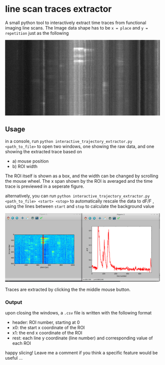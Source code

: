 # line scan traces extractor
A small python tool to interactively extract time traces from functional imaging line scans. The Image data shape has to be `x = place` and `y = repetition` just as the following

![ ](https://github.com/grg2rsr/line_scan_traces_extractor/blob/master/example_scan.jpg  "Example Data")


## Usage
in a console, run 
`python interactive_trajectory_extractor.py <path_to_file>` to open two windows, one showing the raw data, and one showing the extracted trace based on 
+ a) mouse position 
+ b) ROI width

The ROI itself is shown as a box, and the width can be changed by scrolling the mouse wheel. The x span shown by the ROI is averaged and the time trace is previewed in a seperate figure.

alternatively, you can run 
`python interactive_trajectory_extractor.py <path_to_file> <start> <stop>` to automatically rescale the data to dF/F , using the lines between `start` and `stop` to calculate the background value

![ ](https://github.com/grg2rsr/line_scan_traces_extractor/blob/master/screenshot.png  "program screenshot")

Traces are extracted by clicking the the middle mouse button.

### Output
upon closing the windows, a `.csv` file is written with the following format
+ header: ROI number, starting at 0
+ x0: the start x coordinate of the ROI
+ x1: the end x coordinate of the ROI 
+ rest: each line y coordinate (line number) and corresponding value of each ROI 

happy slicing! Leave me a comment if you think a specific feature would be useful ...

